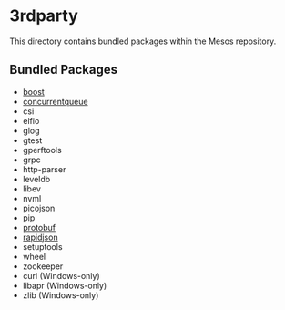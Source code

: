 # 3rdparty

This directory contains bundled packages within the Mesos repository.

## Bundled Packages

  - [boost](boost.md)
  - [concurrentqueue](concurrentqueue.md)
  - csi
  - elfio
  - glog
  - gtest
  - gperftools
  - grpc
  - http-parser
  - leveldb
  - libev
  - nvml
  - picojson
  - pip
  - [protobuf](protobuf.md)
  - [rapidjson](rapidjson.md)
  - setuptools
  - wheel
  - zookeeper
  - curl (Windows-only)
  - libapr (Windows-only)
  - zlib (Windows-only)

